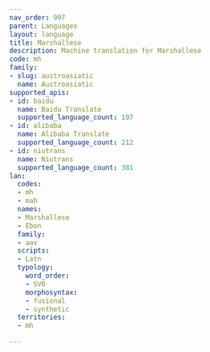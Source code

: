 ```yaml
---
nav_order: 997
parent: Languages
layout: language
title: Marshallese
description: Machine translation for Marshallese
code: mh
family:
- slug: austroasiatic
  name: Austroasiatic
supported_apis:
- id: baidu
  name: Baidu Translate
  supported_language_count: 197
- id: alibaba
  name: Alibaba Translate
  supported_language_count: 212
- id: niutrans
  name: Niutrans
  supported_language_count: 381
lan:
  codes:
  - mh
  - mah
  names:
  - Marshallese
  - Ebon
  family:
  - aav
  scripts:
  - Latn
  typology:
    word_order:
    - SVO
    morphosyntax:
    - fusional
    - synthetic
  territories:
  - mh

---
```


